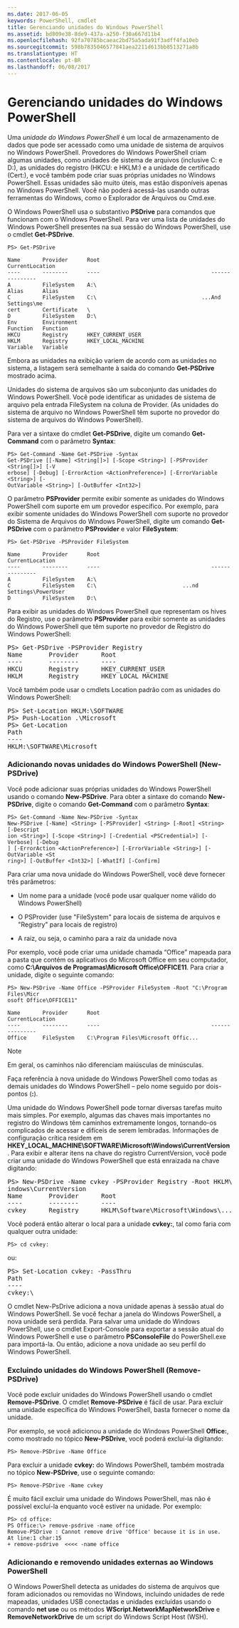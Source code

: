 ```yaml
---
ms.date: 2017-06-05
keywords: PowerShell, cmdlet
title: Gerenciando unidades do Windows PowerShell
ms.assetid: bd809e38-8de9-437a-a250-f30a667d11b4
ms.openlocfilehash: 92fa70785bcaeac2bd75a5ada91f3adff4fa10eb
ms.sourcegitcommit: 598b7835046577841aea2211d613bb8513271a8b
ms.translationtype: HT
ms.contentlocale: pt-BR
ms.lasthandoff: 06/08/2017
---
```

# <a name="managing-windows-powershell-drives"></a>Gerenciando unidades do Windows PowerShell
Uma *unidade do Windows PowerShell* é um local de armazenamento de dados que pode ser acessado como uma unidade de sistema de arquivos no Windows PowerShell. Provedores do Windows PowerShell criam algumas unidades, como unidades de sistema de arquivos (inclusive C: e D:), as unidades do registro (HKCU: e HKLM:) e a unidade de certificado (Cert:), e você também pode criar suas próprias unidades no Windows PowerShell. Essas unidades são muito úteis, mas estão disponíveis apenas no Windows PowerShell. Você não poderá acessá-las usando outras ferramentas do Windows, como o Explorador de Arquivos ou Cmd.exe.

O Windows PowerShell usa o substantivo **PSDrive** para comandos que funcionam com o Windows PowerShell. Para ver uma lista de unidades do Windows PowerShell presentes na sua sessão do Windows PowerShell, use o cmdlet **Get-PSDrive**.

```
PS> Get-PSDrive

Name       Provider      Root                                   CurrentLocation
----       --------      ----                                   ---------------
A          FileSystem    A:\
Alias      Alias
C          FileSystem    C:\                                 ...And Settings\me
cert       Certificate   \
D          FileSystem    D:\
Env        Environment
Function   Function
HKCU       Registry      HKEY_CURRENT_USER
HKLM       Registry      HKEY_LOCAL_MACHINE
Variable   Variable
```

Embora as unidades na exibição variem de acordo com as unidades no sistema, a listagem será semelhante à saída do comando **Get-PSDrive** mostrado acima.

Unidades do sistema de arquivos são um subconjunto das unidades do Windows PowerShell. Você pode identificar as unidades de sistema de arquivo pela entrada FileSystem na coluna de Provider. (As unidades do sistema de arquivo no Windows PowerShell têm suporte no provedor do sistema de arquivos do Windows PowerShell).

Para ver a sintaxe do cmdlet **Get-PSDrive**, digite um comando **Get-Command** com o parâmetro **Syntax**:

```
PS> Get-Command -Name Get-PSDrive -Syntax
Get-PSDrive [[-Name] <String[]>] [-Scope <String>] [-PSProvider <String[]>] [-V
erbose] [-Debug] [-ErrorAction <ActionPreference>] [-ErrorVariable <String>] [-
OutVariable <String>] [-OutBuffer <Int32>]
```

O parâmetro **PSProvider** permite exibir somente as unidades do Windows PowerShell com suporte em um provedor específico. Por exemplo, para exibir somente unidades do Windows PowerShell com suporte no provedor do Sistema de Arquivos do Windows PowerShell, digite um comando **Get-PSDrive** com o parâmetro **PSProvider** e valor **FileSystem**:

```
PS> Get-PSDrive -PSProvider FileSystem

Name       Provider      Root                                   CurrentLocation
----       --------      ----                                   ---------------
A          FileSystem    A:\
C          FileSystem    C:\                           ...nd Settings\PowerUser
D          FileSystem    D:\
```

Para exibir as unidades do Windows PowerShell que representam os hives do Registro, use o parâmetro **PSProvider** para exibir somente as unidades do Windows PowerShell que têm suporte no provedor de Registro do Windows PowerShell:

<pre>PS> Get-PSDrive -PSProvider Registry
Name       Provider      Root                                   CurrentLocation
----       --------      ----                                   ---------------
HKCU       Registry      HKEY_CURRENT_USER
HKLM       Registry      HKEY_LOCAL_MACHINE</pre>

Você também pode usar o cmdlets Location padrão com as unidades do Windows PowerShell:

<pre>PS> Set-Location HKLM:\SOFTWARE
PS> Push-Location .\Microsoft
PS> Get-Location
Path
----
HKLM:\SOFTWARE\Microsoft</pre>

### <a name="adding-new-windows-powershell-drives-new-psdrive"></a>Adicionando novas unidades do Windows PowerShell (New-PSDrive)
Você pode adicionar suas próprias unidades do Windows PowerShell usando o comando **New-PSDrive**. Para obter a sintaxe do comando **New-PSDrive**, digite o comando **Get-Command** com o parâmetro **Syntax**:

```
PS> Get-Command -Name New-PSDrive -Syntax
New-PSDrive [-Name] <String> [-PSProvider] <String> [-Root] <String> [-Descript
ion <String>] [-Scope <String>] [-Credential <PSCredential>] [-Verbose] [-Debug
] [-ErrorAction <ActionPreference>] [-ErrorVariable <String>] [-OutVariable <St
ring>] [-OutBuffer <Int32>] [-WhatIf] [-Confirm]
```

Para criar uma nova unidade do Windows PowerShell, você deve fornecer três parâmetros:

-   Um nome para a unidade (você pode usar qualquer nome válido do Windows PowerShell)

-   O PSProvider (use "FileSystem" para locais de sistema de arquivos e "Registry" para locais de registro)

-   A raiz, ou seja, o caminho para a raiz da unidade nova

Por exemplo, você pode criar uma unidade chamada “Office” mapeada para a pasta que contém os aplicativos do Microsoft Office em seu computador, como **C:\\Arquivos de Programas\\Microsoft Office\\OFFICE11**. Para criar a unidade, digite o seguinte comando:

```
PS> New-PSDrive -Name Office -PSProvider FileSystem -Root "C:\Program Files\Micr
osoft Office\OFFICE11"

Name       Provider      Root                                   CurrentLocation
----       --------      ----                                   ---------------
Office     FileSystem    C:\Program Files\Microsoft Offic...
```

> [!NOTE]
> Em geral, os caminhos não diferenciam maiúsculas de minúsculas.

Faça referência à nova unidade do Windows PowerShell como todas as demais unidades do Windows PowerShell – pelo nome seguido por dois-pontos (**:**).

Uma unidade do Windows PowerShell pode tornar diversas tarefas muito mais simples. Por exemplo, algumas das chaves mais importantes no registro do Windows têm caminhos extremamente longos, tornando-os complicados de acessar e difíceis de serem lembradas. Informações de configuração crítica residem em **HKEY_LOCAL_MACHINE\\SOFTWARE\\Microsoft\\Windows\\CurrentVersion**. Para exibir e alterar itens na chave do registro CurrentVersion, você pode criar uma unidade do Windows PowerShell que está enraizada na chave digitando:

<pre>PS> New-PSDrive -Name cvkey -PSProvider Registry -Root HKLM\Software\Microsoft\W
indows\CurrentVersion
Name       Provider      Root                                   CurrentLocation
----       --------      ----                                   ---------------
cvkey      Registry      HKLM\Software\Microsoft\Windows\...</pre>

Você poderá então alterar o local para a unidade **cvkey:**, tal como faria com qualquer outra unidade:

`PS> cd cvkey:`

ou:

<pre>PS> Set-Location cvkey: -PassThru
Path
----
cvkey:\</pre>

O cmdlet New-PsDrive adiciona a nova unidade apenas à sessão atual do Windows PowerShell. Se você fechar a janela do Windows PowerShell, a nova unidade será perdida. Para salvar uma unidade do Windows PowerShell, use o cmdlet Export-Console para exportar a sessão atual do Windows PowerShell e use o parâmetro **PSConsoleFile** do PowerShell.exe para importá-la. Ou então, adicione a nova unidade ao seu perfil do Windows PowerShell.

### <a name="deleting-windows-powershell-drives-remove-psdrive"></a>Excluindo unidades do Windows PowerShell (Remove-PSDrive)
Você pode excluir unidades do Windows PowerShell usando o cmdlet **Remove-PSDrive**. O cmdlet **Remove-PSDrive** é fácil de usar. Para excluir uma unidade específica do Windows PowerShell, basta fornecer o nome da unidade.

Por exemplo, se você adicionou a unidade do Windows PowerShell **Office:**, como mostrado no tópico **New-PSDrive**, você poderá excluí-la digitando:

```
PS> Remove-PSDrive -Name Office
```

Para excluir a unidade **cvkey:** do Windows PowerShell, também mostrada no tópico **New-PSDrive**, use o seguinte comando:

```
PS> Remove-PSDrive -Name cvkey
```

É muito fácil excluir uma unidade do Windows PowerShell, mas não é possível excluí-la enquanto você estiver na unidade. Por exemplo:

```
PS> cd office:
PS Office:\> remove-psdrive -name office
Remove-PSDrive : Cannot remove drive 'Office' because it is in use.
At line:1 char:15
+ remove-psdrive  <<<< -name office
```

### <a name="adding-and-removing-drives-outside-windows-powershell"></a>Adicionando e removendo unidades externas ao Windows PowerShell
O Windows PowerShell detecta as unidades do sistema de arquivos que foram adicionados ou removidas no Windows, incluindo unidades de rede mapeadas, unidades USB conectadas e unidades excluídas usando o comando **net use** ou os métodos **WScript.NetworkMapNetworkDrive** e **RemoveNetworkDrive** de um script do Windows Script Host (WSH).


